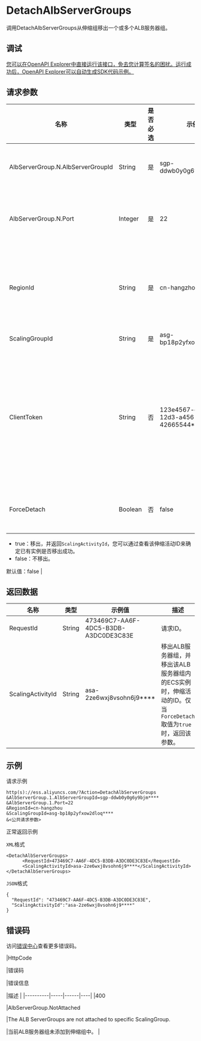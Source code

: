 # DetachAlbServerGroups

调用DetachAlbServerGroups从伸缩组移出一个或多个ALB服务器组。

## 调试

[您可以在OpenAPI Explorer中直接运行该接口，免去您计算签名的困扰。运行成功后，OpenAPI Explorer可以自动生成SDK代码示例。](https://api.aliyun.com/#product=Ess&api=DetachAlbServerGroups&type=RPC&version=2014-08-28)

## 请求参数

|名称|类型|是否必选|示例值|描述|
|--|--|----|---|--|
|AlbServerGroup.N.AlbServerGroupId|String|是|sgp-ddwb0y0g6y9bjm\*\*\*\*|ALB服务器组的ID。N为ALB服务器组的编号。 |
|AlbServerGroup.N.Port|Integer|是|22|ALB服务器组中ECS实例使用的端口号。N为ALB服务器组的编号。 |
|RegionId|String|是|cn-hangzhou|伸缩组所属地域的ID，如cn-hangzhou、cn-shanghai。更多信息，请参见[地域和可用区](~~40654~~)。 |
|ScalingGroupId|String|是|asg-bp18p2yfxow2dloq\*\*\*\*|伸缩组的ID。 |
|ClientToken|String|否|123e4567-e89b-12d3-a456-42665544\*\*\*\*|保证请求幂等性。从您的客户端生成一个参数值，确保不同请求间该参数值唯一。只支持ASCII字符，且不能超过64个字符。更多信息，请参见[如何保证幂等性](~~25965~~)。 |
|ForceDetach|Boolean|否|false|是否将从待移出ALB服务器组中移出已有的ECS实例。

 -   true：移出，并返回`ScalingActivityId`，您可以通过查看该伸缩活动ID来确定已有实例是否移出成功。
-   false：不移出。

 默认值：false |

## 返回数据

|名称|类型|示例值|描述|
|--|--|---|--|
|RequestId|String|473469C7-AA6F-4DC5-B3DB-A3DC0DE3C83E|请求ID。 |
|ScalingActivityId|String|asa-2ze6wxj8vsohn6j9\*\*\*\*|移出ALB服务器组，并移出该ALB服务器组内的ECS实例时，伸缩活动的ID。仅当`ForceDetach`取值为`true`时，返回该参数。 |

## 示例

请求示例

```
http(s)://ess.aliyuncs.com/?Action=DetachAlbServerGroups
&AlbServerGroup.1.AlbServerGroupId=sgp-ddwb0y0g6y9bjm****
&AlbServerGroup.1.Port=22
&RegionId=cn-hangzhou
&ScalingGroupId=asg-bp18p2yfxow2dloq****
&<公共请求参数>
```

正常返回示例

`XML`格式

```
<DetachAlbServerGroups>  
      <RequestId>473469C7-AA6F-4DC5-B3DB-A3DC0DE3C83E</RequestId>
      <ScalingActivityId>asa-2ze6wxj8vsohn6j9****</ScalingActivityId>
</DetachAlbServerGroups>
```

`JSON`格式

```
{
  "RequestId": "473469C7-AA6F-4DC5-B3DB-A3DC0DE3C83E",
  "ScalingActivityId":"asa-2ze6wxj8vsohn6j9****"
}
```

## 错误码

访问[错误中心](https://error-center.aliyun.com/status/product/Ess)查看更多错误码。

|HttpCode

|错误码

|错误信息

|描述 |
|----------|-----|------|----|
|400

|AlbServerGroup.NotAttached

|The ALB ServerGroups are not attached to specific ScalingGroup.

|当前ALB服务器组未添加到伸缩组中。 |

